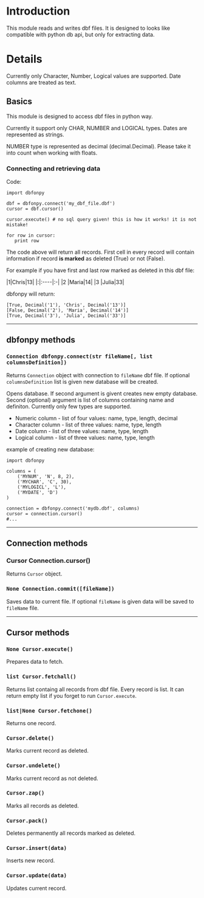 # Introduction #

This module reads and writes dbf files. It is designed to looks like compatible with python db api, but only for extracting data.

# Details #

Currently only Character, Number, Logical values are supported. Date columns are treated as text.

## Basics ##

This module is designed to access dbf files in python way.

Currently it support only CHAR, NUMBER and LOGICAL types. Dates are represented as strings.

NUMBER type is represented as decimal (decimal.Decimal). Please take it into count when working
with floats.

### Connecting and retrieving data ###

Code:
```
import dbfonpy

dbf = dbfonpy.connect('my_dbf_file.dbf')
cursor = dbf.cursor()

cursor.execute() # no sql query given! this is how it works! it is not mistake!

for row in cursor:
   print row
```

The code above will return all records. First cell in every record will contain information if record **is marked** as deleted (True) or not (False).

For example if you have first and last row marked as deleted in this dbf file:

|1|Chris|13|
|:|:----|:-|
|2 |Maria|14|
|3 |Julia|33|

dbfonpy will return:

```
[True, Decimal('1'), 'Chris', Decimal('13')]
[False, Decimal('2'), 'Maria', Decimal('14')]
[True, Decimal('3'), 'Julia', Decimal('33')]
```





---

## dbfonpy methods ##

### ` Connection dbfonpy.connect(str fileName[, list columnsDefinition]) ` ###
Returns `Connection` object with connection to `fileName` dbf file. If optional `columnsDefinition` list is given new database will be created.

Opens database. If second argument is givent creates new empty database.
Second (optional) argument is list of columns containing name and definiton.
Currently only few types are supported.

  * Numeric column - list of four values: name, type, length, decimal
  * Character column - list of three values: name, type, length
  * Date column - list of three values: name, type, length
  * Logical column - list of three values: name, type, length

example of creating new database:

```
import dbfonpy

columns = (
    ('MYNUM', 'N', 8, 2),
    ('MYCHAR', 'C', 30),
    ('MYLOGICL', 'L'),
    ('MYDATE', 'D')
)

connection = dbfonpy.connect('mydb.dbf', columns)
cursor = connection.cursor()
#...
```




---

## Connection methods ##

### Cursor Connection.cursor() ###
Returns `Cursor` object.

### ` None Connection.commit([fileName]) ` ###
Saves data to current file. If optional `fileName` is given data will be saved to `fileName` file.




---

## Cursor methods ##

### ` None Cursor.execute() ` ###
Prepares data to fetch.

### ` list Cursor.fetchall() ` ###
Returns list containg all records from dbf file. Every record is list. It can return empty list if you forget to run `Cursor.execute`.

### ` list|None Cursor.fetchone() ` ###
Returns one record.

### ` Cursor.delete() ` ###
Marks current record as deleted.

### ` Cursor.undelete() ` ###
Marks current record as not deleted.

### ` Cursor.zap() ` ###
Marks all records as deleted.

### ` Cursor.pack() ` ###
Deletes permanently all records marked as deleted.

### ` Cursor.insert(data) ` ###
Inserts new record.

### ` Cursor.update(data) ` ###
Updates current record.